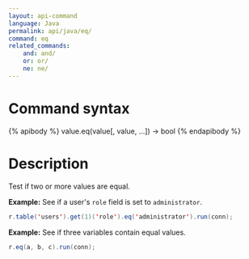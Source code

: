 ```yaml
---
layout: api-command
language: Java
permalink: api/java/eq/
command: eq
related_commands:
    and: and/
    or: or/
    ne: ne/
---
```


# Command syntax #

{% apibody %}
value.eq(value[, value, ...]) &rarr; bool
{% endapibody %}

# Description #

Test if two or more values are equal.

__Example:__ See if a user's `role` field is set to `administrator`. 

```java
r.table('users').get(1)('role').eq('administrator').run(conn);
```

__Example:__ See if three variables contain equal values.

```java
r.eq(a, b, c).run(conn);
```
